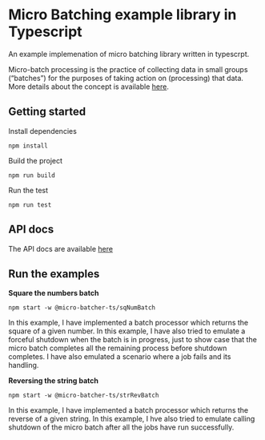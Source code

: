 # Micro Batching example library in Typescript

An example implemenation of micro batching library written in typescrpt.

Micro-batch processing is the practice of collecting data in small groups (“batches”) for the purposes of taking action on (processing) that data. More details about the concept is available [here](https://hazelcast.com/glossary/micro-batch-processing/).

## Getting started

Install dependencies

```
npm install
```

Build the project

```
npm run build
```

Run the test

```
npm run test
```

## API docs

The API docs are available [here](docs/globals.md)

## Run the examples

**Square the numbers batch**

```
npm start -w @micro-batcher-ts/sqNumBatch
```

In this example, I have implemented a batch processor which returns the square of a given number. In this example, I have also tried to emulate a forceful shutdown when the batch is in progress, just to show case that the micro batch completes all the remaining process before shutdown completes. I have also emulated a scenario where a job fails and its handling.

**Reversing the string batch**

```
npm start -w @micro-batcher-ts/strRevBatch
```

In this example, I have implemented a batch processor which returns the reverse of a given string. In this example, I hve also tried to emulate calling shutdown of the micro batch after all the jobs have run successfully.

